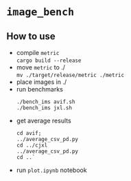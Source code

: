 # `image_bench`

## How to use

- compile `metric`  
  `cargo build --release`
- move `metric` to ./  
  `mv ./target/release/metric ./metric`
- place images in ./
- run benchmarks  
  ```
  ./bench_ims avif.sh 
  ./bench_ims jxl.sh
  ```
- get average results  
  ```
  cd avif;
  ../average_csv_pd.py
  cd ../cjxl
  ../average_csv_pd.py
  cd ..`
- run `plot.ipynb` notebook
